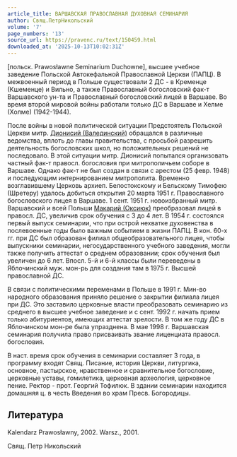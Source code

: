 ```yaml
---
article_title: ВАРШАВСКАЯ ПРАВОСЛАВНАЯ ДУХОВНАЯ СЕМИНАРИЯ
author: Свящ.ПетрНикольский
volume: '7'
page_numbers: '13'
source_url: https://pravenc.ru/text/150459.html
downloaded_at: '2025-10-13T10:02:31Z'
---
```


[польск. Prawosławne Seminarium Duchowne], высшее учебное заведение Польской Автокефальной Православной Церкви (ПАПЦ). В межвоенный период в Польше существовали 2 ДС - в Кременце (Кшеменце) и Вильно, а также Православный богословский фак-т Варшавского ун-та и Православный богословский лицей в Варшаве. Во время второй мировой войны работали только ДС в Варшаве и Хелме (Холме) (1942-1944).

После войны в новой политической ситуации Предстоятель Польской Церкви митр. [Дионисий (Валединский)](<https://pravenc.ru/text/Дионисий (Валединский).html>) обращался в различные ведомства, вплоть до главы правительства, с просьбой разрешить деятельность богословских школ, но положительных решений не последовало. В этой ситуации митр. Дионисий попытался организовать частный фак-т правосл. богословия при митрополичьем соборе в Варшаве. Однако фак-т не был создан в связи с арестом (25 февр. 1948) и последующим интернированием митрополита. Временно возглавившему Церковь архиеп. Белостокскому и Бельскому Тимофею (Шретеру) удалось добиться открытия 20 марта 1951 г. Православного богословского лицея в Варшаве. 1 сент. 1951 г. новоизбранный митр. Варшавский и всей Польши [Макарий (Оксиюк)](<https://pravenc.ru/text/Макарий (Оксиюк).html>) преобразовал лицей в правосл. ДС, увеличив срок обучения с 3 до 4 лет. В 1954 г. состоялся первый выпуск семинарии, что при острой нехватке духовенства в послевоенные годы было важным событием в жизни ПАПЦ. В кон. 60-х гг. при ДС был образован филиал общеобразовательного лицея, чтобы выпускники семинарии, негосударственного учебного заведения, могли также получить аттестат о среднем образовании; срок обучения был увеличен до 6 лет. Впосл. 5-й и 6-й классы были переведены в Яблочинский муж. мон-рь для создания там в 1975 г. Высшей православной ДС.

В связи с политическими переменами в Польше в 1991 г. Мин-во народного образования приняло решение о закрытии филиала лицея при ДС. Это заставило церковные власти преобразовать семинарию из среднего в высшее учебное заведение и с сент. 1992 г. начать прием только абитуриентов, имеющих аттестат зрелости. В том же году ДС в Яблочинском мон-ре была упразднена. В мае 1998 г. Варшавская семинария получила право присваивать звание лиценциата правосл. богословия.

В наст. время срок обучения в семинарии составляет 3 года, в программу входят Свящ. Писание, история Церкви, литургика, основное, пастырское, нравственное и сравнительное богословие, церковные уставы, гомилетика, церковная археология, церковное пение. Ректор - прот. Георгий Тофилюк. В здании семинарии находится домашняя ц. в честь Введения во храм Пресв. Богородицы.

## Литература

Kalendarz Prawosławny, 2002. Warsz., 2001.

Свящ. Петр   Никольский
